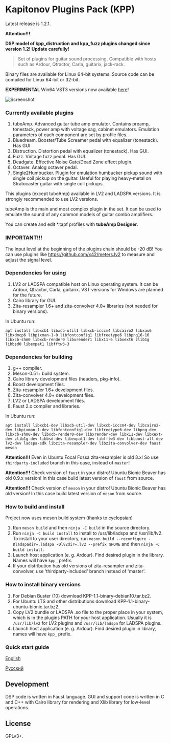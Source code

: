 Kapitonov Plugins Pack (KPP)
============================

Latest release is 1.2.1.

**Attention!!!**

**DSP model of kpp_distruction and kpp_fuzz plugins changed since version 1.2!
Update carefully!**

> Set of plugins for guitar sound processing.
> Compatible with hosts such as Ardour, Qtractor, Carla,
> guitarix, jack-rack.

Binary files are available for Linux 64-bit systems.
Source code can be compiled for Linux 64-bit or 32-bit.

**EXPERIMENTAL** Win64 VST3 versions now available [here](https://kpp-tubeamp.com/downloads)!

![Screenshot](screen.jpg)

### Currently available plugins

1. tubeAmp.
   Advanced guitar tube amp emulator. Contains preamp,
   tonestack, power amp with voltage sag, cabinet emulators.
   Emulation parameters of each component are set by profile files.
2. Bluedream.
   Booster/Tube Screamer pedal with equalizer (tonestack).
   Has GUI
3. Distruction.
   Distortion pedal with equalizer (tonestack).
   Has GUI.
4. Fuzz.
   Vintage fuzz pedal.
   Has GUI.
5. Deadgate.
   Effective Noise Gate/Dead Zone effect plugin.
6. Octaver.
   Analog octaver pedal.
7. Single2Humbucker.
   Plugin for emulation humbucker pickup sound with
   single coil pickup on the guitar. Useful for playing
   heavy-metal on Stratocaster guitar with single coil pickups.


This plugins (except tubeAmp) available in LV2 and LADSPA versions. It is
strongly recommended to use LV2 versions.

tubeAmp is the main and most complex plugin in the set.
It can be used to emulate the sound of any common models
of guitar combo amplifiers.

You can create and edit \*.tapf profiles with **tubeAmp Designer**.

### IMPORTANT!!!

The input level at the beginning of the plugins chain should be -20 dB!
You can use plugins like https://github.com/x42/meters.lv2 to measure
and adjust the signal level.


### Dependencies for using

1. LV2 or LADSPA compatible host on Linux operating system.
   It can be Ardour, Qtractor, Carla, guitarix.
   VST versions for Windows are planned for the future.
2. Cairo library for GUI.
3. Zita-resampler 1.6+ and zita-convolver 4.0+ libraries (not needed for binary versions).

In Ubuntu run:

`apt install libxcb1 libxcb-util1 libxcb-icccm4 libcairo2 libxau6 libxdmcp6 libpixman-1-0 libfontconfig1 libfreetype6 libpng16-16 libxcb-shm0 libxcb-render0 libxrender1 libx11-6 libxext6 zlib1g libbsd0 libexpat1 libfftw3-3`

### Dependencies for building

1. g++ compiler.
2. Meson-0.51+ build system.
3. Cairo library development files (headers, pkg-info).
4. Boost development files.
5. Zita-resampler 1.6+ development files.
6. Zita-convolver 4.0+ development files.
7. LV2 or LADSPA development files.
8. Faust 2.x compiler and libraries.

In Ubuntu run:

`apt install libxcb1-dev libxcb-util-dev libxcb-icccm4-dev libcairo2-dev libpixman-1-dev libfontconfig1-dev libfreetype6-dev libpng-dev libxcb-shm0-dev libxcb-render0-dev libxrender-dev libx11-dev libxext-dev zlib1g-dev libbsd-dev libexpat1-dev libfftw3-dev libboost-all-dev lv2-dev ladspa-sdk libzita-resampler-dev libzita-convolver-dev faust meson`

**Attention!!!** Even in Ubuntu Focal Fossa zita-resampler is old 3.x! So use `thirdparty-included`
branch in this case, instead of `master`!

**Attention!!!** Check version of `faust` in your distro! Ubuntu Bionic Beaver has old 0.9.x version!
In this case build latest version of `faust` from source.

**Attention!!!** Check version of `meson` in your distro! Ubuntu Bionic Beaver has old version!
In this case build latest version of `meson` from source.

### How to build and install

Project now uses meson build system (thanks to [cyclopsian](https://github.com/cyclopsian))

1. Run `meson build` and then `ninja -C build` in the source directory.
2. Run `ninja -C build install` to install to /usr/lib/ladspa and /usr/lib/lv2.
   To install to your user directory, run
  `meson build --reconfigure -Dladspadir=.ladspa -Dlv2dir=.lv2 --prefix $HOME` and then
  `ninja -C build install`.
3. Launch host application (e. g. Ardour). Find desired plugin
   in the library. Names will have `kpp_` prefix.
4. If your distribution has old versions of zita-resampler and zita-convolver,
   use 'thirdparty-included' branch instead of 'master'.


### How to install binary versions

1. For Debian Buster (10) download KPP-1.1-binary-debian10.tar.bz2.
2. For Ubuntu LTS and other distributions download KPP-1.1-binary-ubuntu-bionic.tar.bz2.
3. Copy LV2 bundle or LADSPA .so file to the proper place in your system,
   which is in the plugins PATH for your host application. Usually it is
   `/usr/lib/lv2` for LV2 plugins and `/usr/lib/ladspa` for LADSPA plugins.
4. Launch host application (e. g. Ardour). Find desired plugin in library,
   names will have `kpp_` prefix.

### Quick start guide

[English](https://github.com/olegkapitonov/Kapitonov-Plugins-Pack/blob/master/guide.md)

[Русский](https://github.com/olegkapitonov/Kapitonov-Plugins-Pack/blob/master/guide_ru.md)


## Development

DSP code is written in Faust language. GUI and support code is written in C and C++
with Cairo library for rendering and Xlib library for low-level
operations.


## License

GPLv3+.

